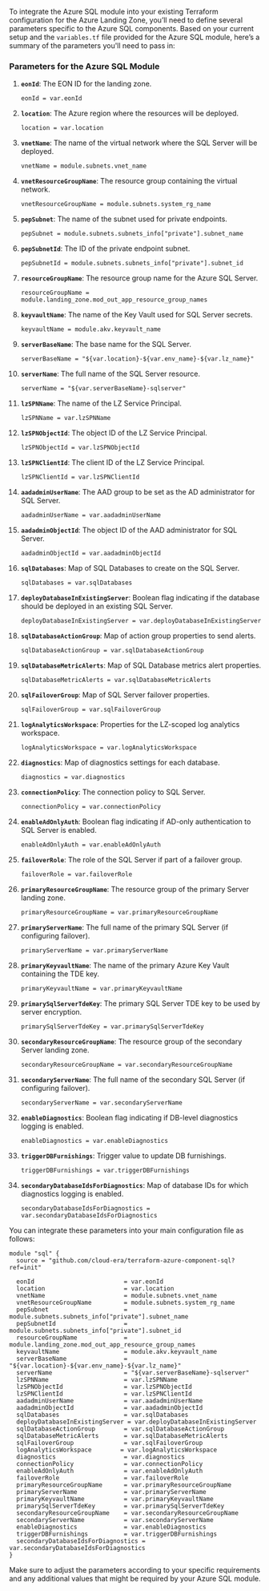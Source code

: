 To integrate the Azure SQL module into your existing Terraform configuration for the Azure Landing Zone, you’ll need to define several parameters specific to the Azure SQL components. Based on your current setup and the `variables.tf` file provided for the Azure SQL module, here’s a summary of the parameters you'll need to pass in:

### Parameters for the Azure SQL Module

1. **`eonId`**: The EON ID for the landing zone.
   ```hcl
   eonId = var.eonId
   ```

2. **`location`**: The Azure region where the resources will be deployed.
   ```hcl
   location = var.location
   ```

3. **`vnetName`**: The name of the virtual network where the SQL Server will be deployed.
   ```hcl
   vnetName = module.subnets.vnet_name
   ```

4. **`vnetResourceGroupName`**: The resource group containing the virtual network.
   ```hcl
   vnetResourceGroupName = module.subnets.system_rg_name
   ```

5. **`pepSubnet`**: The name of the subnet used for private endpoints.
   ```hcl
   pepSubnet = module.subnets.subnets_info["private"].subnet_name
   ```

6. **`pepSubnetId`**: The ID of the private endpoint subnet.
   ```hcl
   pepSubnetId = module.subnets.subnets_info["private"].subnet_id
   ```

7. **`resourceGroupName`**: The resource group name for the Azure SQL Server.
   ```hcl
   resourceGroupName = module.landing_zone.mod_out_app_resource_group_names
   ```

8. **`keyvaultName`**: The name of the Key Vault used for SQL Server secrets.
   ```hcl
   keyvaultName = module.akv.keyvault_name
   ```

9. **`serverBaseName`**: The base name for the SQL Server.
   ```hcl
   serverBaseName = "${var.location}-${var.env_name}-${var.lz_name}"
   ```

10. **`serverName`**: The full name of the SQL Server resource.
    ```hcl
    serverName = "${var.serverBaseName}-sqlserver"
    ```

11. **`lzSPNName`**: The name of the LZ Service Principal.
    ```hcl
    lzSPNName = var.lzSPNName
    ```

12. **`lzSPNObjectId`**: The object ID of the LZ Service Principal.
    ```hcl
    lzSPNObjectId = var.lzSPNObjectId
    ```

13. **`lzSPNClientId`**: The client ID of the LZ Service Principal.
    ```hcl
    lzSPNClientId = var.lzSPNClientId
    ```

14. **`aadadminUserName`**: The AAD group to be set as the AD administrator for SQL Server.
    ```hcl
    aadadminUserName = var.aadadminUserName
    ```

15. **`aadadminObjectId`**: The object ID of the AAD administrator for SQL Server.
    ```hcl
    aadadminObjectId = var.aadadminObjectId
    ```

16. **`sqlDatabases`**: Map of SQL Databases to create on the SQL Server.
    ```hcl
    sqlDatabases = var.sqlDatabases
    ```

17. **`deployDatabaseInExistingServer`**: Boolean flag indicating if the database should be deployed in an existing SQL Server.
    ```hcl
    deployDatabaseInExistingServer = var.deployDatabaseInExistingServer
    ```

18. **`sqlDatabaseActionGroup`**: Map of action group properties to send alerts.
    ```hcl
    sqlDatabaseActionGroup = var.sqlDatabaseActionGroup
    ```

19. **`sqlDatabaseMetricAlerts`**: Map of SQL Database metrics alert properties.
    ```hcl
    sqlDatabaseMetricAlerts = var.sqlDatabaseMetricAlerts
    ```

20. **`sqlFailoverGroup`**: Map of SQL Server failover properties.
    ```hcl
    sqlFailoverGroup = var.sqlFailoverGroup
    ```

21. **`logAnalyticsWorkspace`**: Properties for the LZ-scoped log analytics workspace.
    ```hcl
    logAnalyticsWorkspace = var.logAnalyticsWorkspace
    ```

22. **`diagnostics`**: Map of diagnostics settings for each database.
    ```hcl
    diagnostics = var.diagnostics
    ```

23. **`connectionPolicy`**: The connection policy to SQL Server.
    ```hcl
    connectionPolicy = var.connectionPolicy
    ```

24. **`enableAdOnlyAuth`**: Boolean flag indicating if AD-only authentication to SQL Server is enabled.
    ```hcl
    enableAdOnlyAuth = var.enableAdOnlyAuth
    ```

25. **`failoverRole`**: The role of the SQL Server if part of a failover group.
    ```hcl
    failoverRole = var.failoverRole
    ```

26. **`primaryResourceGroupName`**: The resource group of the primary Server landing zone.
    ```hcl
    primaryResourceGroupName = var.primaryResourceGroupName
    ```

27. **`primaryServerName`**: The full name of the primary SQL Server (if configuring failover).
    ```hcl
    primaryServerName = var.primaryServerName
    ```

28. **`primaryKeyvaultName`**: The name of the primary Azure Key Vault containing the TDE key.
    ```hcl
    primaryKeyvaultName = var.primaryKeyvaultName
    ```

29. **`primarySqlServerTdeKey`**: The primary SQL Server TDE key to be used by server encryption.
    ```hcl
    primarySqlServerTdeKey = var.primarySqlServerTdeKey
    ```

30. **`secondaryResourceGroupName`**: The resource group of the secondary Server landing zone.
    ```hcl
    secondaryResourceGroupName = var.secondaryResourceGroupName
    ```

31. **`secondaryServerName`**: The full name of the secondary SQL Server (if configuring failover).
    ```hcl
    secondaryServerName = var.secondaryServerName
    ```

32. **`enableDiagnostics`**: Boolean flag indicating if DB-level diagnostics logging is enabled.
    ```hcl
    enableDiagnostics = var.enableDiagnostics
    ```

33. **`triggerDBFurnishings`**: Trigger value to update DB furnishings.
    ```hcl
    triggerDBFurnishings = var.triggerDBFurnishings
    ```

34. **`secondaryDatabaseIdsForDiagnostics`**: Map of database IDs for which diagnostics logging is enabled.
    ```hcl
    secondaryDatabaseIdsForDiagnostics = var.secondaryDatabaseIdsForDiagnostics
    ```

You can integrate these parameters into your main configuration file as follows:

```hcl
module "sql" {
  source = "github.com/cloud-era/terraform-azure-component-sql?ref=init"

  eonId                         = var.eonId
  location                      = var.location
  vnetName                      = module.subnets.vnet_name
  vnetResourceGroupName         = module.subnets.system_rg_name
  pepSubnet                     = module.subnets.subnets_info["private"].subnet_name
  pepSubnetId                   = module.subnets.subnets_info["private"].subnet_id
  resourceGroupName             = module.landing_zone.mod_out_app_resource_group_names
  keyvaultName                  = module.akv.keyvault_name
  serverBaseName                = "${var.location}-${var.env_name}-${var.lz_name}"
  serverName                    = "${var.serverBaseName}-sqlserver"
  lzSPNName                     = var.lzSPNName
  lzSPNObjectId                 = var.lzSPNObjectId
  lzSPNClientId                 = var.lzSPNClientId
  aadadminUserName              = var.aadadminUserName
  aadadminObjectId              = var.aadadminObjectId
  sqlDatabases                  = var.sqlDatabases
  deployDatabaseInExistingServer = var.deployDatabaseInExistingServer
  sqlDatabaseActionGroup        = var.sqlDatabaseActionGroup
  sqlDatabaseMetricAlerts       = var.sqlDatabaseMetricAlerts
  sqlFailoverGroup              = var.sqlFailoverGroup
  logAnalyticsWorkspace        = var.logAnalyticsWorkspace
  diagnostics                   = var.diagnostics
  connectionPolicy              = var.connectionPolicy
  enableAdOnlyAuth              = var.enableAdOnlyAuth
  failoverRole                  = var.failoverRole
  primaryResourceGroupName      = var.primaryResourceGroupName
  primaryServerName             = var.primaryServerName
  primaryKeyvaultName           = var.primaryKeyvaultName
  primarySqlServerTdeKey        = var.primarySqlServerTdeKey
  secondaryResourceGroupName    = var.secondaryResourceGroupName
  secondaryServerName           = var.secondaryServerName
  enableDiagnostics             = var.enableDiagnostics
  triggerDBFurnishings          = var.triggerDBFurnishings
  secondaryDatabaseIdsForDiagnostics = var.secondaryDatabaseIdsForDiagnostics
}
```

Make sure to adjust the parameters according to your specific requirements and any additional values that might be required by your Azure SQL module.
